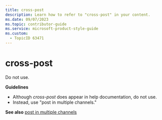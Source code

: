 ```yaml
---
title: cross-post
description: Learn how to refer to "cross-post" in your content.
ms.date: 09/07/2023
ms.topic: contributor-guide
ms.service: microsoft-product-style-guide
ms.custom:
  - TopicID 63471
---
```



# cross-post

Do not use.  

**Guidelines**  

- Although *cross-post* does appear in help documentation, do not use.  
- Instead, use "post in multiple channels."  

**See also** [post in multiple channels](~/teams-style-guide/a-z-word-list/p/post-in-multiple-channels.md)  

